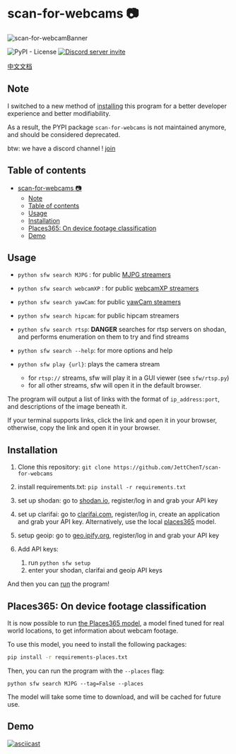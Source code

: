 # scan-for-webcams :camera:

![scan-for-webcamBanner](./.github/scan-for-webcamBanner.png)

![PyPI - License](https://img.shields.io/pypi/l/scan-for-webcams?style=flat-square)
[![Discord server invite](https://discordapp.com/api/guilds/974876463797006356/embed.png)](https://discord.gg/JCepvsHNqW)

[中文文档](/zh/README.md)

## Note
I switched to a new method of [installing](#Installation) this program 
for a better developer experience and better modifiability.

As a result, the PYPI package `scan-for-webcams` is not maintained anymore, and 
should be considered deprecated.

btw: we have a discord channel ! [join](https://discord.gg/JCepvsHNqW)

## Table of contents

- [scan-for-webcams :camera:](#scan-for-webcams-camera)
  - [Note](#note)
  - [Table of contents](#table-of-contents)
  - [Usage](#usage)
  - [Installation](#installation)
  - [Places365: On device footage classification](#places365-on-device-footage-classification)
  - [Demo](#demo)

## Usage

* `python sfw search MJPG` : for public [MJPG streamers](https://github.com/jacksonliam/mjpg-streamer)

* `python sfw search webcamXP` : for public [webcamXP streamers](http://www.webcamxp.com/)

* `python sfw search yawCam`: for public [yawCam steamers](https://www.yawcam.com/)

* `python sfw search hipcam`: for public hipcam streamers

* `python sfw search rtsp`: **DANGER** searches for rtsp servers on shodan, and performs enumeration on them to try and find streams

* `python sfw search --help`: for more options and help

* `python sfw play {url}`: plays the camera stream
  * for `rtsp://` streams, sfw will play it in a GUI viewer (see `sfw/rtsp.py`)
  * for all other streams, sfw will open it in the default browser.

The program will output a list of links with the format of `ip_address:port`, and descriptions of the image beneath it.

If your terminal supports links, click the link and open it in your browser, otherwise, copy the link and open it in your browser.

## Installation
1. Clone this repository: `git clone https://github.com/JettChenT/scan-for-webcams`

2. install requirements.txt: `pip install -r requirements.txt`

3. set up shodan:
   go to [shodan.io](https://shodan.io), register/log in and grab your API key

4. set up clarifai:
   go to [clarifai.com](https://clarifai.com), register/log in, create an application and grab your API key.
   Alternatively, use the local [places365](#places365-on-device-footage-classification) model.

5. setup geoip:
   go to [geo.ipify.org](https://geo.ipify.org), register/log in and grab your API key
   
6. Add API keys:
   1. run `python sfw setup`
   2. enter your shodan, clarifai and geoip API keys

And then you can [run](#Usage) the program!

## Places365: On device footage classification
It is now possible to run [the Places365 model](https://github.com/CSAILVision/places365),
a model fined tuned for real world locations,
to get information about webcam footage.

To use this model, you need to install the following packages:
```bash
pip install -r requirements-places.txt
```

Then, you can run the program with the `--places` flag:
```
python sfw search MJPG --tag=False --places
```

The model will take some time to download, and will be cached for future use.

## Demo

[![asciicast](https://asciinema.org/a/494164.svg)](https://asciinema.org/a/494164)